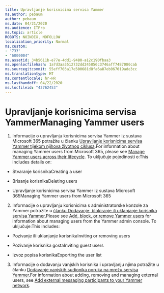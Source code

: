 ```yaml
---
title: Upravljanje korisnicima servisa Yammer
ms.author: pebaum
author: pebaum
ms.date: 04/21/2020
ms.audience: ITPro
ms.topic: article
ROBOTS: NOINDEX, NOFOLLOW
localization_priority: Normal
ms.custom:
- "733"
- "6000004"
ms.assetid: 34b5611b-e77e-4dd1-9480-a12c190fbaa3
ms.openlocfilehash: 1a7d3aa3512732dd245856c3746aff7487080cab
ms.sourcegitcommit: 55eff703a17e500681d8fa6a87eb067019ade3cc
ms.translationtype: MT
ms.contentlocale: hr-HR
ms.lasthandoff: 04/22/2020
ms.locfileid: "43762453"
---
```

# <a name="managing-yammer-users"></a><span data-ttu-id="0b3b7-102">Upravljanje korisnicima servisa Yammer</span><span class="sxs-lookup"><span data-stu-id="0b3b7-102">Managing Yammer users</span></span>

1. <span data-ttu-id="0b3b7-103">Informacije o upravljanju korisnicima servisa Yammer iz sustava Microsoft 365 potražite u članku [Upravljanje korisnicima servisa Yammer tijekom njihova životnog ciklusa](https://docs.microsoft.com/yammer/manage-yammer-users/manage-users-across-their-lifecycle).</span><span class="sxs-lookup"><span data-stu-id="0b3b7-103">For information about managing Yammer users from Microsoft 365, please see [Manage Yammer users across their lifecycle](https://docs.microsoft.com/yammer/manage-yammer-users/manage-users-across-their-lifecycle).</span></span> <span data-ttu-id="0b3b7-104">To uključuje pojedinosti o:</span><span class="sxs-lookup"><span data-stu-id="0b3b7-104">This includes details on:</span></span>

  - <span data-ttu-id="0b3b7-105">Stvaranje korisnika</span><span class="sxs-lookup"><span data-stu-id="0b3b7-105">Creating a user</span></span>

  - <span data-ttu-id="0b3b7-106">Brisanje korisnika</span><span class="sxs-lookup"><span data-stu-id="0b3b7-106">Deleting users</span></span>

  - <span data-ttu-id="0b3b7-107">Upravljanje korisnicima servisa Yammer iz sustava Microsoft 365</span><span class="sxs-lookup"><span data-stu-id="0b3b7-107">Managing Yammer users from Microsoft 365</span></span>

2. <span data-ttu-id="0b3b7-108">Informacije o upravljanju korisnicima s administratorske konzole za Yammer potražite u [članku Dodavanje, blokiranje ili uklanjanje korisnika servisa Yammer.](https://alchemyportal.azurewebsites.net/Rule/ManageYammer%20users%20across%20their%20lifecycle%20from%20Office%20365)</span><span class="sxs-lookup"><span data-stu-id="0b3b7-108">Please see [Add, block, or remove Yammer users](https://alchemyportal.azurewebsites.net/Rule/ManageYammer%20users%20across%20their%20lifecycle%20from%20Office%20365) for information about managing users from the Yammer admin console.</span></span> <span data-ttu-id="0b3b7-109">To uključuje:</span><span class="sxs-lookup"><span data-stu-id="0b3b7-109">This includes:</span></span>

  - <span data-ttu-id="0b3b7-110">Pozivanje ili uklanjanje korisnika</span><span class="sxs-lookup"><span data-stu-id="0b3b7-110">Inviting or removing users</span></span>

  - <span data-ttu-id="0b3b7-111">Pozivanje korisnika gosta</span><span class="sxs-lookup"><span data-stu-id="0b3b7-111">Inviting guest users</span></span>

  - <span data-ttu-id="0b3b7-112">Izvoz popisa korisnika</span><span class="sxs-lookup"><span data-stu-id="0b3b7-112">Exporting the user list</span></span>

3. <span data-ttu-id="0b3b7-113">Informacije o dodavanju vanjskih korisnika i upravljanju njima potražite u članku [Dodavanje vanjskih sudionika poruka na mrežu servisa Yammer](https://docs.microsoft.com/yammer/work-with-external-users/add-external-participants).</span><span class="sxs-lookup"><span data-stu-id="0b3b7-113">For information about adding, removing and managing external users, see [Add external messaging participants to your Yammer network](https://docs.microsoft.com/yammer/work-with-external-users/add-external-participants).</span></span>
